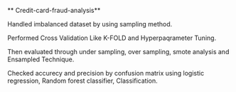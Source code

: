 ** Credit-card-fraud-analysis**

Handled imbalanced dataset by using sampling method.



Performed Cross Validation Like K-FOLD and Hyperpaqrameter Tuning.

Then evaluated through under sampling, over sampling, smote analysis and Ensampled Technique.

Checked accurecy and precision by confusion matrix using logistic regression, Random forest classifier, Classification.
